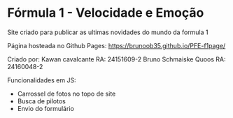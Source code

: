 # Fórmula 1 - Velocidade e Emoção

Site criado para publicar as ultimas novidades do mundo da formula 1

Página hosteada no Github Pages:
https://brunoob35.github.io/PFE-f1page/


Criado por:
Kawan cavalcante RA: 24151609-2
Bruno Schmaiske Quoos RA: 24160048-2


Funcionalidades em JS:
- Carrossel de fotos no topo de site
- Busca de pilotos
- Envio do formulário